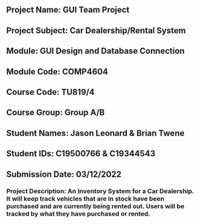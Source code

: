 ## Project Name: GUI Team Project
## Project Subject: Car Dealership/Rental System
## Module: GUI Design and Database Connection
## Module Code: COMP4604
## Course Code: TU819/4
## Course Group: Group A/B
## Student Names: Jason Leonard & Brian Twene
## Student IDs: C19500766 & C19344543
## Submission Date: 03/12/2022

### Project Description: An Inventory System for a Car Dealership. It will keep track vehicles that are in stock have been purchased and are currently being rented out. Users will be tracked by what they have purchased or rented.
